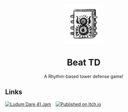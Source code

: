 <div align="center">

![](.media/icon-128x128_round.png)

# Beat TD

A Rhythm-based tower defense game!

</div>

## Links

[![Ludum Dare 41 Jam](https://img.shields.io/badge/ludum_dare_41-jam-%23EE5533)](https://ldjam.com/events/ludum-dare/41/beat-td)
 
[![Published on Itch.io](https://img.shields.io/badge/itch.io-published-%2390ce59)](https://steffo.itch.io/beat-td)
